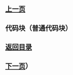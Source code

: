 ## [上一页](course46)

##  代码块（普通代码块）




## [返回目录](https://wuchengcheng110120.github.io/learnJava)
## [下一页](course48)）
